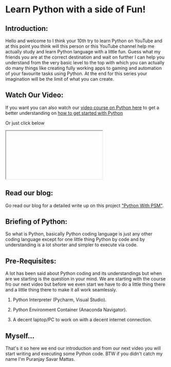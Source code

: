# Learn Python with a side of Fun!

## Introduction:

Hello and welcome to I think your 10th try to learn Python on YouTube and at this point you think will this person or this YouTube channel help me actually study and learn Python language with a little fun. Guess what my friends you are at the correct destination and wait on further I can help you understand from the very basic level to the top with which you can actually do many things like creating fully working apps to gaming and automation of your favourite tasks using Python. At the end for this series your imagination will be the limit of what you can create.

## Watch Our Video:

If you want you can also watch our [video course on Python here](https://youtube.com/playlist?list=PLWfwhmpFdhZBQ6ZX6um4pkgEgP-wPEsQX) to get a better understanding on [how to get started with Python](https://youtube.com/playlist?list=PLWfwhmpFdhZBQ6ZX6um4pkgEgP-wPEsQX)

Or just click below 

<iframe>
width="560" height="315" src="https://www.youtube.com/embed/videoseries?list=PLWfwhmpFdhZBQ6ZX6um4pkgEgP-wPEsQX" frameborder="0" allow="accelerometer; autoplay; clipboard-write; encrypted-media; gyroscope; picture-in-picture" allowfullscreen>
</iframe>

## Read our blog:

Go read our blog for a detailed write up on this project ["Python With PSM"](https://psmforums.wordpress.com/?post_type=jetpack-portfolio&p=673).

## Briefing of Python:

So what is Python, basically Python coding language is just any other coding language except for one little thing Python by code and by understanding is a lot shorter and simpler to execute via code.

## Pre-Requisites:

A lot has been said about Python coding and its understandings but when are we starting is the question in your mind. We are starting with the course fro our next video but before we even start we have to do a little thing there and a little thing there to make it all work seamlessly.

1. Python Interpreter (Pycharm, Visual Studio).

2. Python Environment Container (Anaconda Navigator).

3. A decent laptop/PC to work on with a decent internet connection.

## Myself...

That's it so here we end our introduction and from our next video you will start writing and executing some Python code. BTW if you didn't catch my name I'm Puranjay Savar Mattas.

